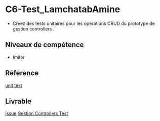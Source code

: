 # C6-Test_LamchatabAmine 




- Créez des tests unitaires pour les opérations CRUD du prototype de gestion controllers .

## Niveaux de compétence

- Imiter

## Réference


[unit test](https://laravel.com/docs/11.x/testing)


## Livrable


[Issue](https://github.com/labs-web/prototype/issues/195)
[Gestion Controllers Test](https://github.com/labs-web/prototype/blob/develop/app/tests/Feature/Autorisation/GestionControllersTest.php)
